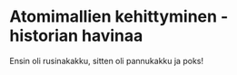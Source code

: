 # Atomimallien kehittyminen - historian havinaa

Ensin oli rusinakakku, sitten oli pannukakku ja poks!